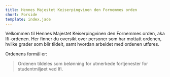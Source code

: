 ```yaml
---
title: Hennes Majestet Keiserpingvinen den Fornemmes orden
short: Forside
template: index.jade
---
```


Velkommen til Hennes Majestet Keiserpingvinen den Fornemmes orden, aka Ifi-ordenen. Her finner du oversikt over personer som har mottatt ordenen, hvilke grader som blir tildelt, samt hvordan arbeidet med ordenen utføres.

Ordenens formål er:

> Ordenen tildeles som belønning for utmerkede fortjenester for studentmiljøet ved Ifi.